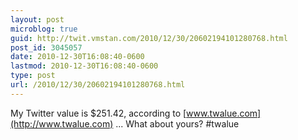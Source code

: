 ```yaml
---
layout: post
microblog: true
guid: http://twit.vmstan.com/2010/12/30/20602194101280768.html
post_id: 3045057
date: 2010-12-30T16:08:40-0600
lastmod: 2010-12-30T16:08:40-0600
type: post
url: /2010/12/30/20602194101280768.html
---
```

My Twitter value is $251.42, according to [www.twalue.com](http://www.twalue.com) ... What about yours? #twalue
